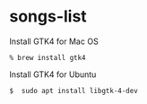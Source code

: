 # songs-list

Install GTK4 for Mac OS

```
% brew install gtk4
```

Install GTK4 for Ubuntu


```
$  sudo apt install libgtk-4-dev
```
